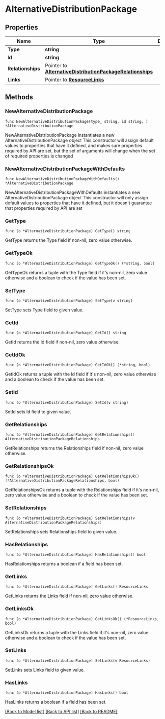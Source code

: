 # AlternativeDistributionPackage

## Properties

Name | Type | Description | Notes
------------ | ------------- | ------------- | -------------
**Type** | **string** |  | 
**Id** | **string** |  | 
**Relationships** | Pointer to [**AlternativeDistributionPackageRelationships**](AlternativeDistributionPackageRelationships.md) |  | [optional] 
**Links** | Pointer to [**ResourceLinks**](ResourceLinks.md) |  | [optional] 

## Methods

### NewAlternativeDistributionPackage

`func NewAlternativeDistributionPackage(type_ string, id string, ) *AlternativeDistributionPackage`

NewAlternativeDistributionPackage instantiates a new AlternativeDistributionPackage object
This constructor will assign default values to properties that have it defined,
and makes sure properties required by API are set, but the set of arguments
will change when the set of required properties is changed

### NewAlternativeDistributionPackageWithDefaults

`func NewAlternativeDistributionPackageWithDefaults() *AlternativeDistributionPackage`

NewAlternativeDistributionPackageWithDefaults instantiates a new AlternativeDistributionPackage object
This constructor will only assign default values to properties that have it defined,
but it doesn't guarantee that properties required by API are set

### GetType

`func (o *AlternativeDistributionPackage) GetType() string`

GetType returns the Type field if non-nil, zero value otherwise.

### GetTypeOk

`func (o *AlternativeDistributionPackage) GetTypeOk() (*string, bool)`

GetTypeOk returns a tuple with the Type field if it's non-nil, zero value otherwise
and a boolean to check if the value has been set.

### SetType

`func (o *AlternativeDistributionPackage) SetType(v string)`

SetType sets Type field to given value.


### GetId

`func (o *AlternativeDistributionPackage) GetId() string`

GetId returns the Id field if non-nil, zero value otherwise.

### GetIdOk

`func (o *AlternativeDistributionPackage) GetIdOk() (*string, bool)`

GetIdOk returns a tuple with the Id field if it's non-nil, zero value otherwise
and a boolean to check if the value has been set.

### SetId

`func (o *AlternativeDistributionPackage) SetId(v string)`

SetId sets Id field to given value.


### GetRelationships

`func (o *AlternativeDistributionPackage) GetRelationships() AlternativeDistributionPackageRelationships`

GetRelationships returns the Relationships field if non-nil, zero value otherwise.

### GetRelationshipsOk

`func (o *AlternativeDistributionPackage) GetRelationshipsOk() (*AlternativeDistributionPackageRelationships, bool)`

GetRelationshipsOk returns a tuple with the Relationships field if it's non-nil, zero value otherwise
and a boolean to check if the value has been set.

### SetRelationships

`func (o *AlternativeDistributionPackage) SetRelationships(v AlternativeDistributionPackageRelationships)`

SetRelationships sets Relationships field to given value.

### HasRelationships

`func (o *AlternativeDistributionPackage) HasRelationships() bool`

HasRelationships returns a boolean if a field has been set.

### GetLinks

`func (o *AlternativeDistributionPackage) GetLinks() ResourceLinks`

GetLinks returns the Links field if non-nil, zero value otherwise.

### GetLinksOk

`func (o *AlternativeDistributionPackage) GetLinksOk() (*ResourceLinks, bool)`

GetLinksOk returns a tuple with the Links field if it's non-nil, zero value otherwise
and a boolean to check if the value has been set.

### SetLinks

`func (o *AlternativeDistributionPackage) SetLinks(v ResourceLinks)`

SetLinks sets Links field to given value.

### HasLinks

`func (o *AlternativeDistributionPackage) HasLinks() bool`

HasLinks returns a boolean if a field has been set.


[[Back to Model list]](../README.md#documentation-for-models) [[Back to API list]](../README.md#documentation-for-api-endpoints) [[Back to README]](../README.md)


